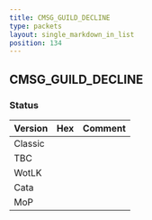 ```yaml
---
title: CMSG_GUILD_DECLINE
type: packets
layout: single_markdown_in_list
position: 134
---
```


## CMSG_GUILD_DECLINE

### Status

Version    | Hex        | Comment
---------- | ---------- | ---------- 
Classic    |            |
TBC        |            |
WotLK      |            |
Cata       |            |
MoP        |            |